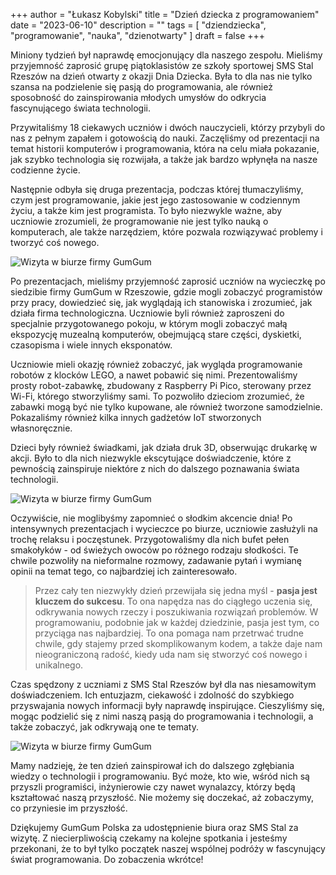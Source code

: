 +++
author = "Łukasz Kobylski"
title = "Dzień dziecka z programowaniem"
date = "2023-06-10"
description = ""
tags = [
    "dziendziecka", "programowanie", "nauka", "dzienotwarty"
]
draft = false
+++

Miniony tydzień był naprawdę emocjonujący dla naszego zespołu. Mieliśmy przyjemność zaprosić grupę piątoklasistów ze szkoły sportowej SMS Stal Rzeszów na dzień otwarty z okazji Dnia Dziecka. Była to dla nas nie tylko szansa na podzielenie się pasją do programowania, ale również sposobność do zainspirowania młodych umysłów do odkrycia fascynującego świata technologii.

Przywitaliśmy 18 ciekawych uczniów i dwóch nauczycieli, którzy przybyli do nas z pełnym zapałem i gotowością do nauki. Zaczęliśmy od prezentacji na temat historii komputerów i programowania, która na celu miała pokazanie, jak szybko technologia się rozwijała, a także jak bardzo wpłynęła na nasze codzienne życie.

Następnie odbyła się druga prezentacja, podczas której tłumaczyliśmy, czym jest programowanie, jakie jest jego zastosowanie w codziennym życiu, a także kim jest programista. To było niezwykle ważne, aby uczniowie zrozumieli, że programowanie nie jest tylko nauką o komputerach, ale także narzędziem, które pozwala rozwiązywać problemy i tworzyć coś nowego.

<p>
    <img src="https://res.cloudinary.com/codeup-images/image/upload/t_followyourcode/followyourcode/IMG_8123.jpg" class="rounded img-thumbnail" alt="Wizyta w biurze firmy GumGum" title="followyourcode.pl"/>
</p>

Po prezentacjach, mieliśmy przyjemność zaprosić uczniów na wycieczkę po siedzibie firmy GumGum w Rzeszowie, gdzie mogli zobaczyć programistów przy pracy, dowiedzieć się, jak wyglądają ich stanowiska i zrozumieć, jak działa firma technologiczna. Uczniowie byli również zaproszeni do specjalnie przygotowanego pokoju, w którym mogli zobaczyć małą ekspozycję muzealną komputerów, obejmującą stare części, dyskietki, czasopisma i wiele innych eksponatów.

Uczniowie mieli okazję również zobaczyć, jak wygląda programowanie robotów z klocków LEGO, a nawet pobawić się nimi. Prezentowaliśmy prosty robot-zabawkę, zbudowany z Raspberry Pi Pico, sterowany przez Wi-Fi, którego stworzyliśmy sami. To pozwoliło dzieciom zrozumieć, że zabawki mogą być nie tylko kupowane, ale również tworzone samodzielnie. Pokazaliśmy również kilka innych gadżetów IoT stworzonych własnoręcznie.

Dzieci były również świadkami, jak działa druk 3D, obserwując drukarkę w akcji. Było to dla nich niezwykle ekscytujące doświadczenie, które z pewnością zainspiruje niektóre z nich do dalszego poznawania świata technologii.

<p>
    <img src="https://res.cloudinary.com/codeup-images/image/upload/t_followyourcode/followyourcode/IMG_8315.jpg" class="rounded img-thumbnail" alt="Wizyta w biurze firmy GumGum" title="followyourcode.pl"/>
</p>

Oczywiście, nie moglibyśmy zapomnieć o słodkim akcencie dnia! Po intensywnych prezentacjach i wycieczce po biurze, uczniowie zasłużyli na trochę relaksu i poczęstunek. Przygotowaliśmy dla nich bufet pełen smakołyków - od świeżych owoców po różnego rodzaju słodkości. Te chwile pozwoliły na nieformalne rozmowy, zadawanie pytań i wymianę opinii na temat tego, co najbardziej ich zainteresowało.

>  Przez cały ten niezwykły dzień przewijała się jedna myśl - **pasja jest kluczem do sukcesu**. To ona napędza nas do ciągłego uczenia się, odkrywania nowych rzeczy i poszukiwania rozwiązań problemów. W programowaniu, podobnie jak w każdej dziedzinie, pasja jest tym, co przyciąga nas najbardziej. To ona pomaga nam przetrwać trudne chwile, gdy stajemy przed skomplikowanym kodem, a także daje nam nieograniczoną radość, kiedy uda nam się stworzyć coś nowego i unikalnego.

Czas spędzony z uczniami z SMS Stal Rzeszów był dla nas niesamowitym doświadczeniem. Ich entuzjazm, ciekawość i zdolność do szybkiego przyswajania nowych informacji były naprawdę inspirujące. Cieszyliśmy się, mogąc podzielić się z nimi naszą pasją do programowania i technologii, a także zobaczyć, jak odkrywają one te tematy.

<p>
    <img src="https://res.cloudinary.com/codeup-images/image/upload/t_followyourcode/followyourcode/IMG_8548.jpg" class="rounded img-thumbnail" alt="Wizyta w biurze firmy GumGum" title="followyourcode.pl"/>
</p>


Mamy nadzieję, że ten dzień zainspirował ich do dalszego zgłębiania wiedzy o technologii i programowaniu. Być może, kto wie, wśród nich są przyszli programiści, inżynierowie czy nawet wynalazcy, którzy będą kształtować naszą przyszłość. Nie możemy się doczekać, aż zobaczymy, co przyniesie im przyszłość.

Dziękujemy GumGum Polska za udostępnienie biura oraz SMS Stal za wizytę. Z niecierpliwością czekamy na kolejne spotkania i jesteśmy przekonani, że to był tylko początek naszej wspólnej podróży w fascynujący świat programowania. Do zobaczenia wkrótce!
